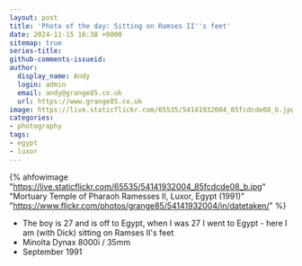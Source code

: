 ```yaml
---
layout: post
title: 'Photo of the day: Sitting on Ramses II''s feet'
date: 2024-11-15 16:38 +0000
sitemap: true
series-title:
github-comments-issueid:
author:
  display_name: Andy
  login: admin
  email: andy@grange85.co.uk
  url: https://www.grange85.co.uk
image: https://live.staticflickr.com/65535/54141932004_85fcdcde08_b.jpg
categories:
- photography
tags:
- egypt
- luxor
---
```

{% ahfowimage "https://live.staticflickr.com/65535/54141932004_85fcdcde08_b.jpg" "Mortuary Temple of Pharaoh Ramesses II, Luxor, Egypt (1991)" "https://www.flickr.com/photos/grange85/54141932004/in/datetaken/" %}

- The boy is 27 and is off to Egypt, when I was 27 I went to Egypt - here I am (with Dick) sitting on Ramses II's feet
- Minolta Dynax 8000i / 35mm
- September 1991

